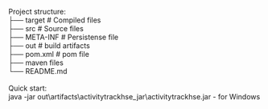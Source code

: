 Project structure:<br />
├── target                 # Compiled files<br />
├── src                    # Source files<br />
├── META-INF               # Persistense file<br />
├── out                    # build artifacts<br />
├── pom.xml                # pom file<br />
├── maven files          <br />
└── README.md<br />
<br />
Quick start:<br />
java -jar out\artifacts\activitytrackhse_jar\activitytrackhse.jar - for Windows
